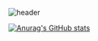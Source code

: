 ![header](https://capsule-render.vercel.app/api?type=waving&color=gradient&height=180&animation=fadeIn&section=header&fontColor=ffffff&text=💻✨&fontAlign=90)

[![Anurag's GitHub stats](https://github-readme-stats.vercel.app/api?username=ddoddiworld)](https://github.com/anuraghazra/github-readme-stats)
